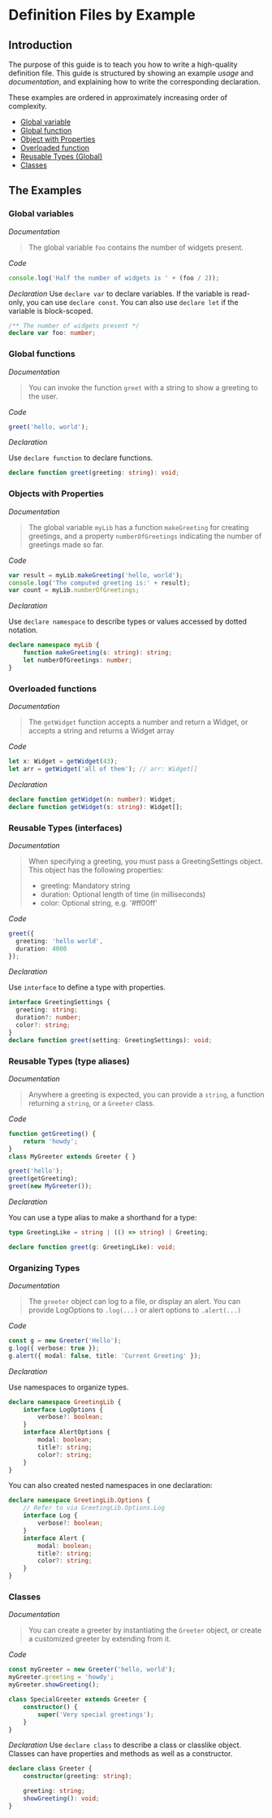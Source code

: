 # Definition Files by Example

## Introduction

The purpose of this guide is to teach you how to write a high-quality definition file.
This guide is structured by showing an example *usage* and *documentation*,
  and explaining how to write the corresponding declaration.

These examples are ordered in approximately increasing order of complexity.

* [Global variable](#global-variable)
* [Global function](#global-function)
* [Object with Properties](#object-with-properties)
* [Overloaded function](#overloaded-function)
* [Reusable Types (Global)](#reusable-types-global)
* [Classes](#classes)

## The Examples

### Global variables

*Documentation*
> The global variable `foo` contains the number of widgets present.

*Code*

```ts
console.log('Half the number of widgets is ' + (foo / 2));
```

*Declaration*
Use `declare var` to declare variables.
If the variable is read-only, you can use `declare const`.
You can also use `declare let` if the variable is block-scoped.

```ts
/** The number of widgets present */
declare var foo: number;
```

### Global functions

*Documentation*
> You can invoke the function `greet` with a string to show a greeting to the user.

*Code*

```ts
greet('hello, world');
```

*Declaration*

Use `declare function` to declare functions.

```ts
declare function greet(greeting: string): void;
```

### Objects with Properties

*Documentation*
> The global variable `myLib` has a function `makeGreeting` for creating greetings,
> and a property `numberOfGreetings` indicating the number of greetings made so far.

*Code*

```ts
var result = myLib.makeGreeting('hello, world');
console.log('The computed greeting is:' + result);
var count = myLib.numberOfGreetings;
```

*Declaration*

Use `declare namespace` to describe types or values accessed by dotted notation.

```ts
declare namespace myLib {
    function makeGreeting(s: string): string;
    let numberOfGreetings: number;
}
```

### Overloaded functions

*Documentation*
> The `getWidget` function accepts a number and return a Widget, or accepts a string and returns a Widget array

*Code*

```ts
let x: Widget = getWidget(43);
let arr = getWidget('all of them'); // arr: Widget[]
```

*Declaration*

```ts
declare function getWidget(n: number): Widget;
declare function getWidget(s: string): Widget[];
```

### Reusable Types (interfaces)

*Documentation*
> When specifying a greeting, you must pass a GreetingSettings object.
> This object has the following properties:
> - greeting: Mandatory string
> - duration: Optional length of time (in milliseconds)
> - color: Optional string, e.g. '#ff00ff'

*Code*

```ts
greet({
  greeting: 'hello world',
  duration: 4000
});
```

*Declaration*

Use `interface` to define a type with properties.

```ts
interface GreetingSettings {
  greeting: string;
  duration?: number;
  color?: string;
}
declare function greet(setting: GreetingSettings): void;
```

### Reusable Types (type aliases)

*Documentation*
> Anywhere a greeting is expected, you can provide a `string`,
> a function returning a `string`, or a `Greeter` class.

*Code*

```ts
function getGreeting() {
    return 'howdy';
}
class MyGreeter extends Greeter { }

greet('hello');
greet(getGreeting);
greet(new MyGreeter());
```

*Declaration*

You can use a type alias to make a shorthand for a type:

```ts
type GreetingLike = string | (() => string) | Greeting;

declare function greet(g: GreetingLike): void;
```

### Organizing Types

*Documentation*
> The `greeter` object can log to a file, or display an alert.
> You can provide LogOptions to `.log(...)` or alert options to `.alert(...)`

*Code*

```ts
const g = new Greeter('Hello');
g.log({ verbose: true });
g.alert({ modal: false, title: 'Current Greeting' });
```

*Declaration*

Use namespaces to organize types.

```ts
declare namespace GreetingLib {
    interface LogOptions {
        verbose?: boolean;
    }
    interface AlertOptions {
        modal: boolean;
        title?: string;
        color?: string;
    }
}
```

You can also created nested namespaces in one declaration:

```ts
declare namespace GreetingLib.Options {
    // Refer to via GreetingLib.Options.Log
    interface Log {
        verbose?: boolean;
    }
    interface Alert {
        modal: boolean;
        title?: string;
        color?: string;
    }
}
```

### Classes

*Documentation*
> You can create a greeter by instantiating the `Greeter` object,
> or create a customized greeter by extending from it.

*Code*

```ts
const myGreeter = new Greeter('hello, world');
myGreeter.greeting = 'howdy';
myGreeter.showGreeting();

class SpecialGreeter extends Greeter {
    constructor() {
        super('Very special greetings');
    }
}
```

*Declaration*
Use `declare class` to describe a class or classlike object.
Classes can have properties and methods as well as a constructor.

```ts
declare class Greeter {
    constructor(greeting: string);

    greeting: string;
    showGreeting(): void;
}
```

<!-- Template

###

*Documentation*
>

*Code*

```ts

```

*Declaration*

```ts

```

-->
